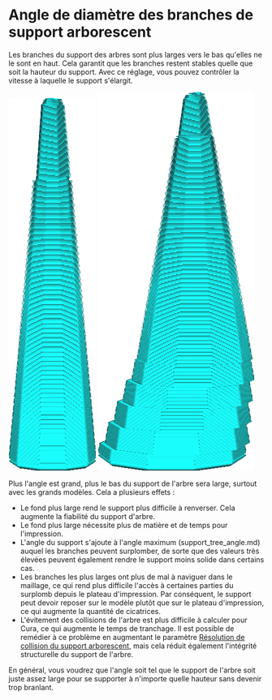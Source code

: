 Angle de diamètre des branches de support arborescent
====
Les branches du support des arbres sont plus larges vers le bas qu'elles ne le sont en haut. Cela garantit que les branches restent stables quelle que soit la hauteur du support. Avec ce réglage, vous pouvez contrôler la vitesse à laquelle le support s'élargit.

![La forme d'une branche avec un angle de diamètre de 5°](../../../articles/images/support_tree_branch_diameter_1_4mm_5.png)
![La forme d'une branche avec un angle de diamètre de 10°](../../../articles/images/support_tree_branch_diameter_angle_10.png)

Plus l'angle est grand, plus le bas du support de l'arbre sera large, surtout avec les grands modèles. Cela a plusieurs effets :
* Le fond plus large rend le support plus difficile à renverser. Cela augmente la fiabilité du support d'arbre.
* Le fond plus large nécessite plus de matière et de temps pour l'impression.
* L'angle du support s'ajoute à l'angle maximum (support_tree_angle.md) auquel les branches peuvent surplomber, de sorte que des valeurs très élevées peuvent également rendre le support moins solide dans certains cas.
* Les branches les plus larges ont plus de mal à naviguer dans le maillage, ce qui rend plus difficile l'accès à certaines parties du surplomb depuis le plateau d'impression. Par conséquent, le support peut devoir reposer sur le modèle plutôt que sur le plateau d'impression, ce qui augmente la quantité de cicatrices.
* L'évitement des collisions de l'arbre est plus difficile à calculer pour Cura, ce qui augmente le temps de tranchage. Il est possible de remédier à ce problème en augmentant le paramètre [Résolution de collision du support arborescent](support_tree_collision_resolution.md), mais cela réduit également l'intégrité structurelle du support de l'arbre.

En général, vous voudrez que l'angle soit tel que le support de l'arbre soit juste assez large pour se supporter à n'importe quelle hauteur sans devenir trop branlant.